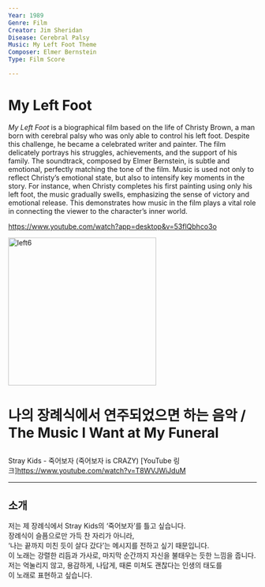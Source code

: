 ```yaml
---
Year: 1989  
Genre: Film  
Creator: Jim Sheridan  
Disease: Cerebral Palsy  
Music: My Left Foot Theme  
Composer: Elmer Bernstein  
Type: Film Score  

---
```

# My Left Foot
*My Left Foot* is a biographical film based on the life of Christy Brown, a man born with cerebral palsy who was only able to control his left foot. Despite this challenge, he became a celebrated writer and painter. The film delicately portrays his struggles, achievements, and the support of his family.
The soundtrack, composed by Elmer Bernstein, is subtle and emotional, perfectly matching the tone of the film. Music is used not only to reflect Christy’s emotional state, but also to intensify key moments in the story. For instance, when Christy completes his first painting using only his left foot, the music gradually swells, emphasizing the sense of victory and emotional release. This demonstrates how music in the film plays a vital role in connecting the viewer to the character’s inner world.

https://www.youtube.com/watch?app=desktop&v=53flQbhco3o

<img width="300" alt="left6" src="https://github.com/user-attachments/assets/e1e7339a-c71f-4881-bbcd-75d9ff4c05d1" />

# 나의 장례식에서 연주되었으면 하는 음악 / The Music I Want at My Funeral

##
Stray Kids - 죽어보자 (죽어보자 is CRAZY)
 [YouTube 링크]https://www.youtube.com/watch?v=T8WVJWiJduM


---

## 소개

저는 제 장례식에서 Stray Kids의 ‘죽어보자’를 틀고 싶습니다.  
장례식이 슬픔으로만 가득 찬 자리가 아니라,  
‘나는 끝까지 미친 듯이 살다 갔다’는 메시지를 전하고 싶기 때문입니다.  
이 노래는 강렬한 리듬과 가사로, 마지막 순간까지 자신을 불태우는 듯한 느낌을 줍니다.  
저는 억눌리지 않고, 용감하게, 나답게, 때론 미쳐도 괜찮다는 인생의 태도를  
이 노래로 표현하고 싶습니다.
